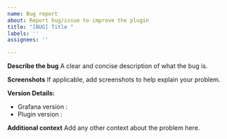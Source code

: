 ```yaml
---
name: Bug report
about: Report bug/issue to improve the plugin
title: "[BUG] Title "
labels: ''
assignees: ''

---
```


**Describe the bug**
A clear and concise description of what the bug is.

**Screenshots**
If applicable, add screenshots to help explain your problem.

**Version Details:**
 - Grafana version : 
 - Plugin version :

**Additional context**
Add any other context about the problem here.

